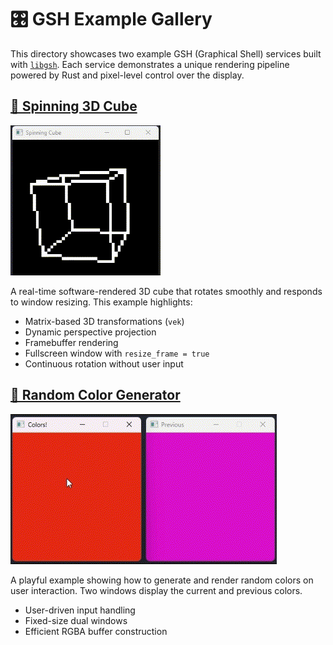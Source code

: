 # 🎛 GSH Example Gallery

This directory showcases two example GSH (Graphical Shell) services built with [`libgsh`](https://github.com/gsh-shell/libgsh). Each service demonstrates a unique rendering pipeline powered by Rust and pixel-level control over the display.

## [🧊 Spinning 3D Cube](cube/)

![Spinning Cube](cube/preview.gif)

A real-time software-rendered 3D cube that rotates smoothly and responds to window resizing. This example highlights:

- Matrix-based 3D transformations (`vek`)
- Dynamic perspective projection
- Framebuffer rendering
- Fullscreen window with `resize_frame = true`
- Continuous rotation without user input

## [🎨 Random Color Generator](colors/)

![Random Colors](colors/preview.gif)

A playful example showing how to generate and render random colors on user interaction. Two windows display the current and previous colors.

- User-driven input handling
- Fixed-size dual windows
- Efficient RGBA buffer construction
